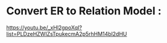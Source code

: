 # Convert ER to Relation Model :

https://youtu.be/_xHl2gpoXqI?list=PLDzeHZWIZsTpukecmA2p5rhHM14bl2dHU